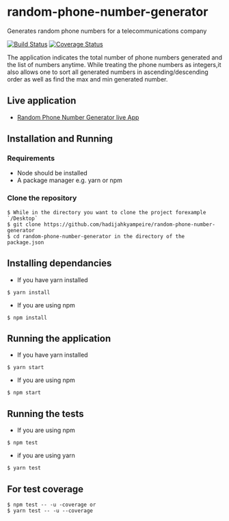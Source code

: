 # random-phone-number-generator
Generates random phone numbers for a telecommunications company

[![Build Status](https://travis-ci.org/hadijahkyampeire/random-phone-number-generator.svg?branch=master)](https://travis-ci.org/hadijahkyampeire/random-phone-number-generator)
[![Coverage Status](https://coveralls.io/repos/github/hadijahkyampeire/random-phone-number-generator/badge.svg?branch=master)](https://coveralls.io/github/hadijahkyampeire/random-phone-number-generator?branch=master)

The application indicates the total number of phone numbers generated and the list of numbers anytime. While treating the phone numbers as integers,it also allows one to sort all generated numbers in ascending/descending order as well as find the max and min generated number.

## Live application
- [Random Phone Number Generator live App](https://random-phone-generator.herokuapp.com/)

## Installation and Running

### Requirements
- Node should be installed 
- A package manager e.g. yarn or npm

### Clone the repository
```
$ While in the directory you want to clone the project forexample `/Desktop`
$ git clone https://github.com/hadijahkyampeire/random-phone-number-generator
$ cd random-phone-number-generator in the directory of the package.json
```

## Installing dependancies

- If you have yarn installed
```
$ yarn install
```

- If you are using npm
```
$ npm install
```

## Running the application

- If you have yarn installed
```
$ yarn start
```

- If you are using npm
```
$ npm start
```

## Running the tests

- If you are using npm
```
$ npm test
```
- if you are using yarn
```
$ yarn test

```
## For test coverage
```
$ npm test -- -u -coverage or
$ yarn test -- -u --coverage
```
